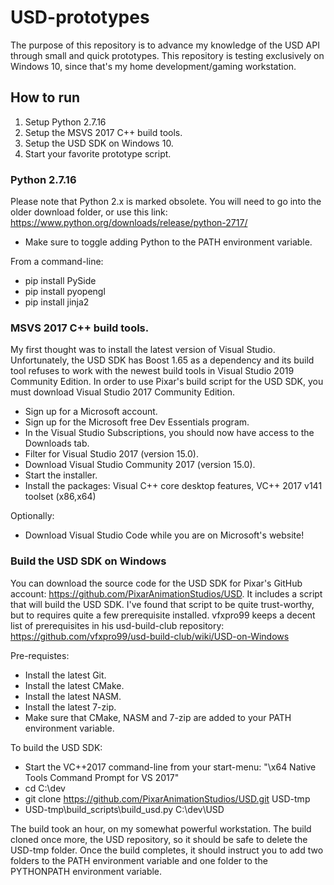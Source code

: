 # USD-prototypes

The purpose of this repository is to advance my knowledge of the USD API through small and quick prototypes.
This repository is testing exclusively on Windows 10, since that's my home development/gaming workstation.

## How to run

1. Setup Python 2.7.16
2. Setup the MSVS 2017 C++ build tools.
2. Setup the USD SDK on Windows 10.
3. Start your favorite prototype script.

### Python 2.7.16

Please note that Python 2.x is marked obsolete. You will need to go into the older download folder, or use this link: https://www.python.org/downloads/release/python-2717/
* Make sure to toggle adding Python to the PATH environment variable.

From a command-line:
* pip install PySide
* pip install pyopengl
* pip install jinja2

### MSVS 2017 C++ build tools.

My first thought was to install the latest version of Visual Studio. Unfortunately, the USD SDK has Boost 1.65 as a dependency and its build tool refuses to work with the newest build tools in Visual Studio 2019 Community Edition. In order to use Pixar's build script for the USD SDK, you must download Visual Studio 2017 Community Edition.

* Sign up for a Microsoft account.
* Sign up for the Microsoft free Dev Essentials program.
* In the Visual Studio Subscriptions, you should now have access to the Downloads tab.
* Filter for Visual Studio 2017 (version 15.0).
* Download Visual Studio Community 2017 (version 15.0).
* Start the installer.
* Install the packages: Visual C++ core desktop features, VC++ 2017 v141 toolset (x86,x64)

Optionally:
* Download Visual Studio Code while you are on Microsoft's website!

### Build the USD SDK on Windows

You can download the source code for the USD SDK for Pixar's GitHub account: https://github.com/PixarAnimationStudios/USD. It includes a script that will build the USD SDK. I've found that script to be quite trust-worthy, but to requires quite a few prerequisite installed. vfxpro99 keeps a decent list of prerequisites in his usd-build-club repository: https://github.com/vfxpro99/usd-build-club/wiki/USD-on-Windows

Pre-requistes:
* Install the latest Git.
* Install the latest CMake.
* Install the latest NASM.
* Install the latest 7-zip.
* Make sure that CMake, NASM and 7-zip are added to your PATH environment variable.

To build the USD SDK:
* Start the VC++2017 command-line from your start-menu: "\x64 Native Tools Command Prompt for VS 2017"
* cd C:\dev
* git clone https://github.com/PixarAnimationStudios/USD.git USD-tmp
* USD-tmp\build_scripts\build_usd.py C:\dev\USD

The build took an hour, on my somewhat powerful workstation.
The build cloned once more, the USD repository, so it should be safe to delete the USD-tmp folder.
Once the build completes, it should instruct you to add two folders to the PATH environment variable and one folder to the PYTHONPATH environment variable.

